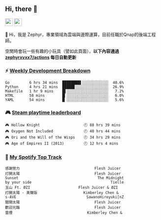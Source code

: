 <!--
**zephyrxvxx7/zephyrxvxx7** is a ✨ _special_ ✨ repository because its `README.md` (this file) appears on your GitHub profile.

Here are some ideas to get you started:

- 🔭 I’m currently working on ...
- 🌱 I’m currently learning ...
- 👯 I’m looking to collaborate on ...
- 🤔 I’m looking for help with ...
- 💬 Ask me about ...
- 📫 How to reach me: ...
- 😄 Pronouns: ...
- ⚡ Fun fact: ...
-->

## Hi, there 👋

<a href="https://www.instagram.com/zephyrxvxx7/"><img src="https://img.shields.io/badge/instagram-3f729b?&style=for-the-badge&logo=instagram&logoColor=white" height=25></a>
<a href="https://zephyrxvxx7.me/"><img src="https://img.shields.io/badge/blog-gray?&style=for-the-badge&logo=hexo&logoColor=white" height=25></a>

👋 Hi，我是 Zephyr，專業領域為雲端與邊際運算，目前任職於Qnap的後端工程師。

空閒時會玩一些有趣的小玩具（譬如此頁面），**以下內容通過 [zephyrxvxx7/actions](https://github.com/zephyrxvxx7/zephyrxvxx7/actions) 每日自動更新**

### ⚡ [Weekly Development Breakdown](https://gist.github.com/zephyrxvxx7/ee1787313f0772b51494d051b5edde7f)

<!-- code_time start -->

```text
Go         6 hrs 34 mins  ████████▌░░░░░░░░░░░░  40.6%
Python     4 hrs 21 mins  █████▋░░░░░░░░░░░░░░░  26.9%
Makefile   1 hr 9 mins    █▌░░░░░░░░░░░░░░░░░░░   7.2%
HTML       58 mins        █▎░░░░░░░░░░░░░░░░░░░   6.0%
YAML       54 mins        █▏░░░░░░░░░░░░░░░░░░░   5.6%
```

<!-- code_time end -->

### 🎮 [Steam playtime leaderboard](https://gist.github.com/zephyrxvxx7/f77b8978877f959b69d84723c43a4a64)

<!-- steam_time start -->

```text
🎮 Hollow Knight                    🕘 88 hrs 39 mins
🎮 Oxygen Not Included              🕘 40 hrs 44 mins
🎮 Ori and the Will of the Wisps    🕘 34 hrs 29 mins
🎮 Age of Empires II (2013)         🕘 12 hrs 4 mins
```

<!-- steam_time end -->

### 🎵 [My Spotify Top Track](https://gist.github.com/zephyrxvxx7/fe159fde5ec9ebea27e03dd63a71e78f)

<!-- spotify_track start -->

```text
感謝勞力                                  Flesh Juicer
打開太陽                                  Flesh Juicer
Sunset                                    The Midnight
by your side                                    Tielle
玉山 Ft. ØZI                      Flesh Juicer & ØZI
打開太陽 - 美聲版                     Kimberley Chen &
s-AVE                                SawanoHiroyuki[nZ
關閉太陽                                  Flesh Juicer
歡迎光臨                                  Flesh Juicer
雲煙                                  Kimberley Chen &
```

<!-- spotify_track end -->
